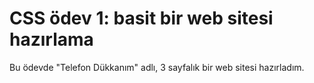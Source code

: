 # CSS ödev 1: basit bir web sitesi hazırlama

Bu ödevde "Telefon Dükkanım" adlı, 3 sayfalık bir web sitesi hazırladım.
